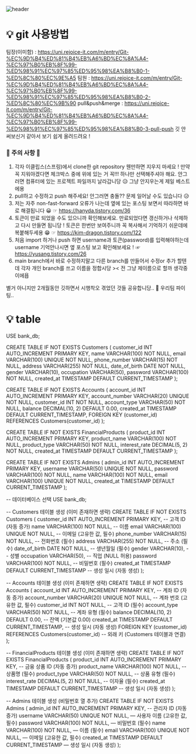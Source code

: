 ![header](https://capsule-render.vercel.app/api?type=wave&color=EACCD9&height=400&section=header&text=bank_web_project&fontSize=60&fontColor=705A64&stroke=3A2F32&strokeWidth=2&animation=twinkling)

# 💡 git 사용방법
팀장(이미함) : https://uni.rejoice-it.com/m/entry/Git-%EC%9D%B4%ED%81%B4%EB%A6%BD%EC%8A%A4-%EC%97%B0%EB%8F%99-%ED%98%91%EC%97%85%ED%95%98%EA%B8%B0-1-%ED%8C%80%EC%9E%A5 
 팀원 : https://uni.rejoice-it.com/m/entry/Git-%EC%9D%B4%ED%81%B4%EB%A6%BD%EC%8A%A4-%EC%97%B0%EB%8F%99-%ED%98%91%EC%97%85%ED%95%98%EA%B8%B0-2-%ED%8C%80%EC%9B%90
 pull&push&merge :  https://uni.rejoice-it.com/m/entry/Git-%EC%9D%B4%ED%81%B4%EB%A6%BD%EC%8A%A4-%EC%97%B0%EB%8F%99-%ED%98%91%EC%97%85%ED%95%98%EA%B8%B0-3-pull-push
깃 안써보신거 같아서 보기 쉽게 올려드려요 ! 

### 🚫 주의 사항 🚫
1. 각자 이클립스(스프링)에서 clone한 git repository 웬만하면 지우지 마세요 ! 만약 꼭 지워야겠다면 체크박스 중에 위에 있는 거 꼭!!! 하나만 선택해주셔야 해요. 안그러면 컴퓨터에 있는 프로젝트 파일까지 날라갑니당 😥 그냥 안지우는게 제일 베스트에용
2. pull하고 수정하고 push 해주세요! 안그러면 충돌?? 문제 일어날 수도 있습니다 😥
3. 저는 자주 non-fast-forward 오류가 나는데 옆에 있는 포스팅 보면서 따라하면 바로 해결됩니다 😀  ☞ https://hanyda.tistory.com/36
4. 토큰이 만료 되었을 수도 있으니까 확인해보세요. 만료되었다면 갱신하거나 삭제하고 다시 만들면 됩니당 ! 토큰은 한번만 보여주니까 꼭 복사해서 기억하기 쉬운데에 복붙해두세용 😁 ☞ https://kim-dragon.tistory.com/122
5. 처음 import 하거나 push 하면 username과 토큰(password)를 입력해야하는데 username 기억안나시면 옆 포스팅 보고 확인해보세요 ! ☞ https://yusang.tistory.com/26
6. main branch에서 바로 수정하지말고 다른 branch를 만들어서 수정or 추가 할텐데 각자 개인 branch를 쓰고 이름을 정합시당 >< 전 그냥 제이름으로 할까 생각중이에욥

  별거 아니지만 2개월동안 깃하면서 시행착오 겪었던 것들 공유합니당.. 🐷 우리팀 파이팅.. 

# 💡 table
USE bank_db;

CREATE TABLE IF NOT EXISTS Customers (
    customer_id INT AUTO_INCREMENT PRIMARY KEY,
    name VARCHAR(100) NOT NULL,
    email VARCHAR(100) UNIQUE NOT NULL,
    phone_number VARCHAR(15) NOT NULL,
    address VARCHAR(255) NOT NULL,
    date_of_birth DATE NOT NULL,
    gender VARCHAR(10),
    occupation VARCHAR(50),
    password VARCHAR(100) NOT NULL,
    created_at TIMESTAMP DEFAULT CURRENT_TIMESTAMP
);

CREATE TABLE IF NOT EXISTS Accounts (
    account_id INT AUTO_INCREMENT PRIMARY KEY,
    account_number VARCHAR(20) UNIQUE NOT NULL,
    customer_id INT NOT NULL,
    account_type VARCHAR(50) NOT NULL,
    balance DECIMAL(10, 2) DEFAULT 0.00,
    created_at TIMESTAMP DEFAULT CURRENT_TIMESTAMP,
    FOREIGN KEY (customer_id) REFERENCES Customers(customer_id)
);

CREATE TABLE IF NOT EXISTS FinancialProducts (
    product_id INT AUTO_INCREMENT PRIMARY KEY,
    product_name VARCHAR(100) NOT NULL,
    product_type VARCHAR(50) NOT NULL,
    interest_rate DECIMAL(5, 2) NOT NULL,
    created_at TIMESTAMP DEFAULT CURRENT_TIMESTAMP
);

CREATE TABLE IF NOT EXISTS Admins (
    admin_id INT AUTO_INCREMENT PRIMARY KEY,
    username VARCHAR(50) UNIQUE NOT NULL,
    password VARCHAR(100) NOT NULL,
    name VARCHAR(100) NOT NULL,
    email VARCHAR(100) UNIQUE NOT NULL,
    created_at TIMESTAMP DEFAULT CURRENT_TIMESTAMP
);







-- 데이터베이스 선택
USE bank_db;

-- Customers 테이블 생성 (이미 존재하면 생략)
CREATE TABLE IF NOT EXISTS Customers (
    customer_id INT AUTO_INCREMENT PRIMARY KEY, -- 고객 ID (자동 증가)
    name VARCHAR(100) NOT NULL, -- 이름
    email VARCHAR(100) UNIQUE NOT NULL, -- 이메일 (고유한 값, 필수)
    phone_number VARCHAR(15) NOT NULL, -- 전화번호 (필수)
    address VARCHAR(255) NOT NULL, -- 주소 (필수)
    date_of_birth DATE NOT NULL, -- 생년월일 (필수)
    gender VARCHAR(10), -- 성별
    occupation VARCHAR(50), -- 직업 (NULL 허용)
    password VARCHAR(100) NOT NULL, -- 비밀번호 (필수)
    created_at TIMESTAMP DEFAULT CURRENT_TIMESTAMP -- 생성 일시 (자동 생성)
);

-- Accounts 테이블 생성 (이미 존재하면 생략)
CREATE TABLE IF NOT EXISTS Accounts (
    account_id INT AUTO_INCREMENT PRIMARY KEY, -- 계좌 ID (자동 증가)
    account_number VARCHAR(20) UNIQUE NOT NULL, -- 계좌 번호 (고유한 값, 필수)
    customer_id INT NOT NULL, -- 고객 ID (필수)
    account_type VARCHAR(50) NOT NULL, -- 계좌 유형 (필수)
    balance DECIMAL(10, 2) DEFAULT 0.00, -- 잔액 (기본값 0.00)
    created_at TIMESTAMP DEFAULT CURRENT_TIMESTAMP, -- 생성 일시 (자동 생성)
    FOREIGN KEY (customer_id) REFERENCES Customers(customer_id) -- 외래 키 (Customers 테이블과 연결)
);

-- FinancialProducts 테이블 생성 (이미 존재하면 생략)
CREATE TABLE IF NOT EXISTS FinancialProducts (
    product_id INT AUTO_INCREMENT PRIMARY KEY, -- 금융 상품 ID (자동 증가)
    product_name VARCHAR(100) NOT NULL, -- 상품명 (필수)
    product_type VARCHAR(50) NOT NULL, -- 상품 유형 (필수)
    interest_rate DECIMAL(5, 2) NOT NULL, -- 이자율 (필수)
    created_at TIMESTAMP DEFAULT CURRENT_TIMESTAMP -- 생성 일시 (자동 생성)
);

-- Admins 테이블 생성 (비밀번호 열 추가)
CREATE TABLE IF NOT EXISTS Admins (
    admin_id INT AUTO_INCREMENT PRIMARY KEY, -- 관리자 ID (자동 증가)
    username VARCHAR(50) UNIQUE NOT NULL, — 사용자 이름 (고유한 값, 필수)
    password VARCHAR(100) NOT NULL, — 비밀번호 (필수)
    name VARCHAR(100) NOT NULL, — 이름 (필수)
    email VARCHAR(100) UNIQUE NOT NULL, — 이메일 (고유한 값, 필수)
    created_at TIMESTAMP DEFAULT CURRENT_TIMESTAMP — 생성 일시 (자동 생성)
);
